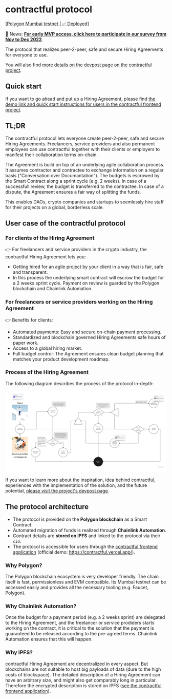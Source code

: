 # contractful protocol

\[[Polygon Mumbai testnet | ✅ Deployed](https://mumbai.polygonscan.com/address/0xE4930EDeAd758036Bd830983A26340ac7F366869)\]

🙌️  News: **[For early MVP access, click here to participate in our survey from Nov to Dec 2022](https://forms.gle/E3xPJwu6wBbnvB7t6)**.

The protocol that realizes peer-2-peer, safe and secure Hiring Agreements for everyone to use.

You will also find [more details on the devpost page on the contractful project](https://devpost.com/software/contractful-hiring-agreements).

## Quick start

If you want to go ahead and put up a Hiring Agreement, please find [the demo link and quick start instructions for users in the contractful frontend project](https://github.com/contractful/frontend-v1).

## TL;DR

The contractful protocol lets everyone create peer-2-peer, safe and secure Hiring Agreements. Freelancers, service providers and also permanent employees can use contractful together with their clients or employers to manifest their collaboration terms on-chain.

The Agreement is build on top of an underlying agile collaboration process. It assumes contractor and contractee to exchange information on a regular basis ("Conversation over Documantation"). The budgets is escrowed by the Smart Contract along a sprint cycle (e.g. 2 weeks). In case of a successfull review, the budget is transferred to the contractee. In case of a dispute, the Agreement ensures a fair way of splitting the funds.

This enables DAOs, cryoto companies and startups to seemlessly hire staff for their projects on a global, borderless scale.

## User case of the contractful protocol

### For clients of the Hiring Agreement

👉 For freelancers and service providers in the crypto industry, the contractful Hiring Agreement lets you:

* Getting hired for an agile project by your client in a way that is fair, safe and transparent.
* In this process the underlying smart contract will escrow the budget for a 2 weeks sprint cycle. Payment on review is guarded by the Polygon blockchain and Chainlink Automation.

### For freelancers or service providers working on the Hiring Agreement

👉 Benefits for clients:

* Automated payments: Easy and secure on-chain payment processing.
* Standardized and blockchain governed Hiring Agreements safe hours of paper work.
* Access to a global hiring market.
* Full budget control: The Agreement ensures clean budget planning that matches your product development roadmap.

### Process of the Hiring Agreement

The following diagram describes the process of the protocol in-depth:

![contractful Hiring Agreement process beta](./documentation/figures/contractful-Hiring-Agreement-process_beta.jpg)

If you want to learn more about the inspiration, idea behind contractful, experiences with the implementation of the solution, and the future potential, [please visit the project's devpost page](https://devpost.com/software/contractful-hiring-agreements).

## The protocol architecture

* The protocol is provided on the **Polygon blockchain** as a Smart Contract.
* Automated migration of funds is realized through **Chainlink Automation**.
* Contract details are **stored on IPFS** and linked to the protocol via their `cid`.
* The protocol is accessible for users through the [contractful frontend application](https://github.com/contractful/frontend-v1) (official demo: <https://contractful.vercel.app/>).

### Why Polygon?

The Polygon blockchain ecosystem is very developer friendly. The chain itself is fast, permissionless and EVM compatible. Its Mumbai testnet can be accessed easily and provides all the necessary tooling (e.g. Faucet, Polygon).

### Why Chainlink Automation?

Once the budget for a payment period (e.g. a 2 weeks sprint) are delegated to the Hiring Agreement, and the freelancer or service prodiders starts working on the contract, it is critical to the solution that the payment is guaranteed to be released according to the pre-agreed terms. Chainlink Automation ensures that this will happen.

### Why IPFS?

contractful Hiring Agreement are decentralized in every aspect. But blockchains are not suitable to host big payloads of data (dure to the high costs of blockspace). The detailed description of a Hiring Agreement can have an arbitrary size, and might also get comparably long in particular. Therefore the encrypted description is stored on IPFS ([see the contractful frontend application](https://github.com/contractful/frontend-v1)).

